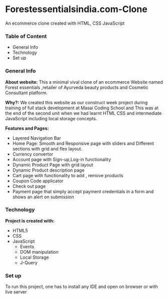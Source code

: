 <h1>Forestessentialsindia.com-Clone</h1>
<p>An ecommerce clone created with HTML, CSS JavaScript</p>

<h3>Table of Content</h3>
<ul>
<li>General Info</li>
<li>Technology</li>
<li>	Set up</li>

</ul>

<h3>General Info</h3>
<p><strong>About website:</strong> This a minimal vival clone of an ecommerce Website named Forest essentials ,retailer of Ayurveda beauty products and Cosmetic Consultant platform.</p>

<p><strong>Why?:</strong> We created this website as our construct week project during training of full stack development at Masai Coding School and This was at the end of the second unit when we had learnt HTML CSS and intermediate JavaScript including local storage concepts.</p>

<strong>Features and Pages:</strong>
<ul>

<li>Layered Navigation Bar</li>
<li>	Home Page: Smooth and Responsive page with sliders and Different sections with grid and flex layout.</li>
<li>	Currency convertor</li>
<li>	Account page with Sign-up,Log-in functionality</li>
<li>Dynamic Product Page with grid layout </li>
<li>Dynamic Product description page</li>
<li>	Cart page with functionality to add , remove products</li>
<li>	Coupon Code applicator</li>
<li>Check out page</li>
<li>Payment page that simply accept payment credentials in a form and shows an alert on submission</li>

</ul>

<h3>Technology</h3>
<p><strong>Project is created with:</strong></p>

<ul>
<li>HTML5</li>
<li>CSS</li>
<li>JavaScript
<ul>
    <li>Events </li>
    <li> DOM manipulation</li>
<li>Local Storage</li>
<li> J-Query</li>
</ul>
</li>

 </ul>       

<h3> Set up</h3>
 <p>To run this project, one has to install any IDE and open on browser or with live server</p>


